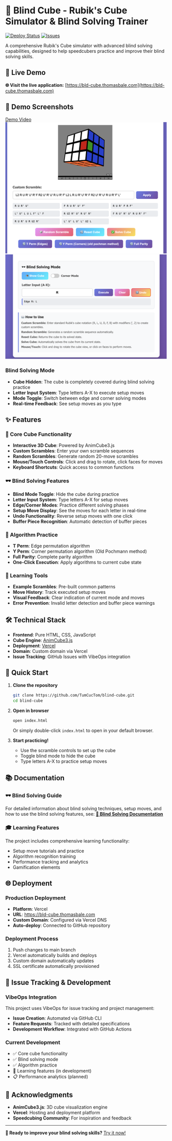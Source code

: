 # 🎯 Blind Cube - Rubik's Cube Simulator & Blind Solving Trainer

[![Deploy Status](https://img.shields.io/badge/Deployed%20on-Vercel-00C7B7?style=for-the-badge&logo=vercel)](https://bld-cube.thomasbale.com)
[![Issues](https://img.shields.io/badge/Issues-VibeOps-FF6B6B?style=for-the-badge)](https://github.com/TumCucTom/blind-cube/issues)

A comprehensive Rubik's Cube simulator with advanced blind solving capabilities, designed to help speedcubers practice and improve their blind solving skills.

## 🚀 Live Demo

**🌐 Visit the live application:** [https://bld-cube.thomasbale.com](https://bld-cube.thomasbale.com)

## 📸 Demo Screenshots

[Demo Video](https://drive.google.com/file/d/1w3kQZVslqpBoXh6jznfl9kXRLrkXlmxC/view?usp=drive_link)
![interface](docs/bld.png)
![interface](docs/bld1.png)



### Blind Solving Mode
- **Cube Hidden**: The cube is completely covered during blind solving practice
- **Letter Input System**: Type letters A-X to execute setup moves
- **Mode Toggle**: Switch between edge and corner solving modes
- **Real-time Feedback**: See setup moves as you type

## ✨ Features

### 🎲 Core Cube Functionality
- **Interactive 3D Cube**: Powered by AnimCube3.js
- **Custom Scrambles**: Enter your own scramble sequences
- **Random Scrambles**: Generate random 20-move scrambles
- **Mouse/Touch Controls**: Click and drag to rotate, click faces for moves
- **Keyboard Shortcuts**: Quick access to common functions

### 🕶️ Blind Solving Features
- **Blind Mode Toggle**: Hide the cube during practice
- **Letter Input System**: Type letters A-X for setup moves
- **Edge/Corner Modes**: Practice different solving phases
- **Setup Move Display**: See the moves for each letter in real-time
- **Undo Functionality**: Reverse setup moves with one click
- **Buffer Piece Recognition**: Automatic detection of buffer pieces

### 🔄 Algorithm Practice
- **T Perm**: Edge permutation algorithm
- **Y Perm**: Corner permutation algorithm (Old Pochmann method)
- **Full Parity**: Complete parity algorithm
- **One-Click Execution**: Apply algorithms to current cube state

### 🎯 Learning Tools
- **Example Scrambles**: Pre-built common patterns
- **Move History**: Track executed setup moves
- **Visual Feedback**: Clear indication of current mode and moves
- **Error Prevention**: Invalid letter detection and buffer piece warnings

## 🛠️ Technical Stack

- **Frontend**: Pure HTML, CSS, JavaScript
- **Cube Engine**: [AnimCube3.js](https://github.com/muodov/kociemba)
- **Deployment**: [Vercel](https://vercel.com)
- **Domain**: Custom domain via Vercel
- **Issue Tracking**: GitHub Issues with VibeOps integration

## 🚀 Quick Start

1. **Clone the repository**
   ```bash
   git clone https://github.com/TumCucTom/blind-cube.git
   cd blind-cube
   ```

2. **Open in browser**
   ```bash
   open index.html
   ```
   Or simply double-click `index.html` to open in your default browser.

3. **Start practicing!**
   - Use the scramble controls to set up the cube
   - Toggle blind mode to hide the cube
   - Type letters A-X to practice setup moves

## 📚 Documentation

### 🕶️ Blind Solving Guide
For detailed information about blind solving techniques, setup moves, and how to use the blind solving features, see:
**[📖 Blind Solving Documentation](docs/blind-solving-guide.md)**

### 🎓 Learning Features
The project includes comprehensive learning functionality:
- Setup move tutorials and practice
- Algorithm recognition training
- Performance tracking and analytics
- Gamification elements

## 🌐 Deployment

### Production Deployment
- **Platform**: Vercel
- **URL**: https://bld-cube.thomasbale.com
- **Custom Domain**: Configured via Vercel DNS
- **Auto-deploy**: Connected to GitHub repository

### Deployment Process
1. Push changes to main branch
2. Vercel automatically builds and deploys
3. Custom domain automatically updates
4. SSL certificate automatically provisioned

## 🐛 Issue Tracking & Development

### VibeOps Integration
This project uses VibeOps for issue tracking and project management:
- **Issue Creation**: Automated via GitHub CLI
- **Feature Requests**: Tracked with detailed specifications
- **Development Workflow**: Integrated with GitHub Actions

### Current Development
- ✅ Core cube functionality
- ✅ Blind solving mode
- ✅ Algorithm practice
- 🔄 Learning features (in development)
- 📋 Performance analytics (planned)

## 🙏 Acknowledgments

- **AnimCube3.js**: 3D cube visualization engine
- **Vercel**: Hosting and deployment platform
- **Speedcubing Community**: For inspiration and feedback

---

**🎯 Ready to improve your blind solving skills?** [Try it now!](https://bld-cube.thomasbale.com) 